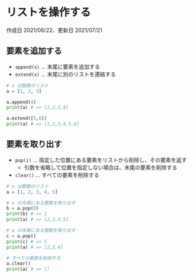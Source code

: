 # リストを操作する

作成日 2021/06/22、更新日 2021/07/21

## 要素を追加する

- `append(x)` ... 末尾に要素を追加する
- `extend(x)` ... 末尾に別のリストを連結する

```python
# a は整数のリスト
a = [1, 2, 3]

a.append(4)
print(a) # => [1,2,3,4]

a.extend([5,6])
print(a) # => [1,2,3,4,5,6]
```

## 要素を取り出す

- `pop(i)` ... 指定した位置にある要素をリストから削除し、その要素を返す
  - 引数を省略して位置を指定しない場合は、末尾の要素を削除する
- `clear()` ... すべての要素を削除する

```python
# a は整数のリスト
a = [1, 2, 3, 4, 5]

# a の先頭にある整数を取り出す
b = a.pop(0)
print(b) # => 1
print(a) # => [2,3,4,5]

# a の末尾にある整数を取り出す
c = a.pop()
print(c) # => 5
print(a) # => [2,3,4]

# すべての要素を削除する
a.clear()
print(a) # => []
````
